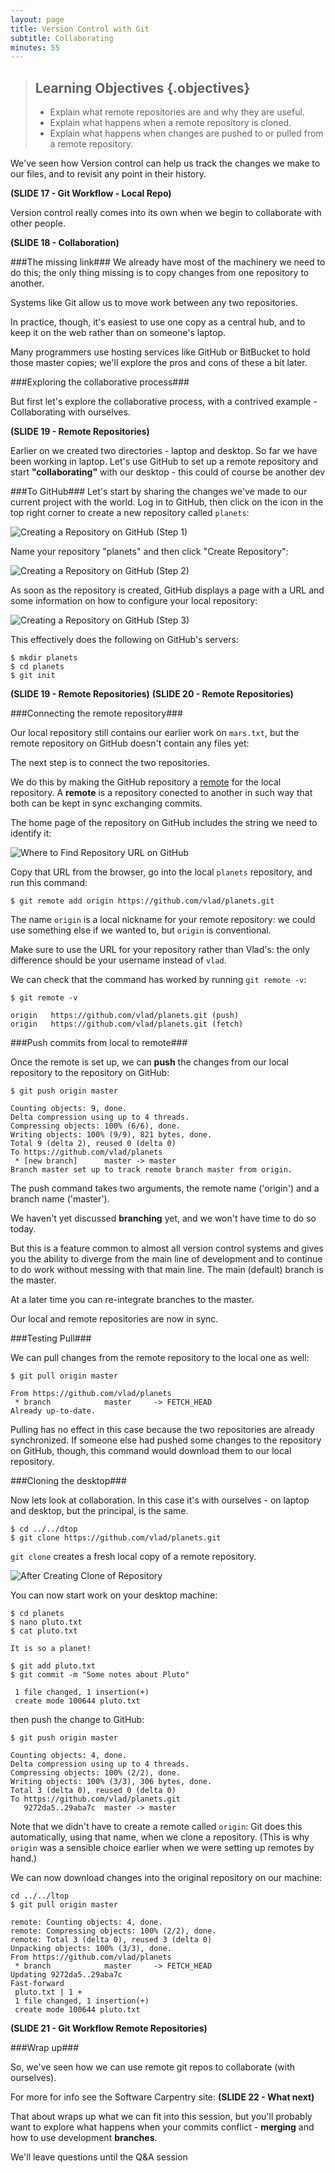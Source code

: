 ```yaml
---
layout: page
title: Version Control with Git
subtitle: Collaborating
minutes: 55
---
```

> ## Learning Objectives {.objectives}
>
> *   Explain what remote repositories are and why they are useful.
> *   Explain what happens when a remote repository is cloned.
> *   Explain what happens when changes are pushed to or pulled from a remote repository.

We've seen how Version control can help us track the changes we make to our files, and to revisit any point in their history.

**(SLIDE 17 - Git Workflow - Local Repo)**

Version control really comes into its own
when we begin to collaborate with other people.

**(SLIDE 18 - Collaboration)**

###The missing link###
We already have most of the machinery we need to do this;
the only thing missing is to copy changes from one repository to another.

Systems like Git allow us to move work between any two repositories.

In practice,
though, it's easiest to use one copy as a central hub,
and to keep it on the web rather than on someone's laptop.

Many programmers use hosting services like GitHub or BitBucket
to hold those master copies;  we'll explore the pros and cons of these a bit later.  

###Exploring the collaborative process###

But first let's explore the collaborative process, with a contrived example - Collaborating with ourselves.

**(SLIDE 19 - Remote Repositories)**

Earlier on we created two directories - laptop and desktop.  So far we have been working in laptop.  Let's use GitHub to set up a remote repository and start **"collaborating"** with our desktop - this could of course be another dev 

###To GitHub###
Let's start by sharing the changes we've made to our current project with the world.
Log in to GitHub,
then click on the icon in the top right corner to create a new repository called `planets`:

![Creating a Repository on GitHub (Step 1)](img/github-create-repo-01.png)

Name your repository "planets" and then click "Create Repository":

![Creating a Repository on GitHub (Step 2)](img/github-create-repo-02.png)

As soon as the repository is created,
GitHub displays a page with a URL and some information on how to configure your local repository:

![Creating a Repository on GitHub (Step 3)](img/github-create-repo-03.png)

This effectively does the following on GitHub's servers:

~~~ {.bash}
$ mkdir planets
$ cd planets
$ git init
~~~

**(SLIDE 19 - Remote Repositories)**
**(SLIDE 20 - Remote Repositories)**

###Connecting the remote repository###

Our local repository still contains our earlier work on `mars.txt`,
but the remote repository on GitHub doesn't contain any files yet:

The next step is to connect the two repositories.

We do this by making the GitHub repository a [remote](reference.html#remote)
for the local repository.  A **remote** is a repository conected to another in such way that both can be kept in sync exchanging commits.

The home page of the repository on GitHub includes
the string we need to identify it:

![Where to Find Repository URL on GitHub](img/github-find-repo-string.png)

Copy that URL from the browser,
go into the local `planets` repository,
and run this command:

~~~ {.bash}
$ git remote add origin https://github.com/vlad/planets.git
~~~

The name `origin` is a local nickname for your remote repository:
we could use something else if we wanted to,
but `origin` is conventional.

Make sure to use the URL for your repository rather than Vlad's:
the only difference should be your username instead of `vlad`.

We can check that the command has worked by running `git remote -v`:

~~~ {.bash}
$ git remote -v
~~~
~~~ {.output}
origin   https://github.com/vlad/planets.git (push)
origin   https://github.com/vlad/planets.git (fetch)
~~~

###Push commits from local to remote###

Once the remote is set up, we can **push** the changes from our local repository
to the repository on GitHub:

~~~ {.bash}
$ git push origin master
~~~
~~~ {.output}
Counting objects: 9, done.
Delta compression using up to 4 threads.
Compressing objects: 100% (6/6), done.
Writing objects: 100% (9/9), 821 bytes, done.
Total 9 (delta 2), reused 0 (delta 0)
To https://github.com/vlad/planets
 * [new branch]      master -> master
Branch master set up to track remote branch master from origin.
~~~
The push command takes two arguments, the remote name ('origin') and a branch name ('master').

We haven't yet discussed **branching** yet, and we won't have time to do so today.

But this is a feature common
to almost all version control systems and gives you the ability to diverge from the main line of development
and to continue to do work without messing with that main line.  The main (default) branch is the master.

At a later time you can re-integrate branches to the master.

Our local and remote repositories are now in sync.

###Testing Pull###

We can pull changes from the remote repository to the local one as well:

~~~ {.bash}
$ git pull origin master
~~~
~~~ {.output}
From https://github.com/vlad/planets
 * branch            master     -> FETCH_HEAD
Already up-to-date.
~~~

Pulling has no effect in this case
because the two repositories are already synchronized.
If someone else had pushed some changes to the repository on GitHub,
though, this command would download them to our local repository.

###Cloning the desktop###

Now lets look at collaboration.  In this case it's with ourselves - on laptop and desktop, 
but the principal, is the same.

~~~ {.bash}
$ cd ../../dtop
$ git clone https://github.com/vlad/planets.git
~~~

`git clone` creates a fresh local copy of a remote repository.

![After Creating Clone of Repository](img/github-collaboration.svg)

You can now start work on your desktop machine:

~~~ {.bash}
$ cd planets
$ nano pluto.txt
$ cat pluto.txt
~~~
~~~ {.output}
It is so a planet!
~~~
~~~ {.bash}
$ git add pluto.txt
$ git commit -m "Some notes about Pluto"
~~~
~~~ {.output}
 1 file changed, 1 insertion(+)
 create mode 100644 pluto.txt
~~~

then push the change to GitHub:

~~~ {.bash}
$ git push origin master
~~~
~~~ {.output}
Counting objects: 4, done.
Delta compression using up to 4 threads.
Compressing objects: 100% (2/2), done.
Writing objects: 100% (3/3), 306 bytes, done.
Total 3 (delta 0), reused 0 (delta 0)
To https://github.com/vlad/planets.git
   9272da5..29aba7c  master -> master
~~~

Note that we didn't have to create a remote called `origin`:
Git does this automatically,
using that name,
when we clone a repository.
(This is why `origin` was a sensible choice earlier
when we were setting up remotes by hand.)

We can now download changes into the original repository on our machine:

~~~ {.bash}
cd ../../ltop
$ git pull origin master
~~~
~~~ {.output}
remote: Counting objects: 4, done.
remote: Compressing objects: 100% (2/2), done.
remote: Total 3 (delta 0), reused 3 (delta 0)
Unpacking objects: 100% (3/3), done.
From https://github.com/vlad/planets
 * branch            master     -> FETCH_HEAD
Updating 9272da5..29aba7c
Fast-forward
 pluto.txt | 1 +
 1 file changed, 1 insertion(+)
 create mode 100644 pluto.txt
~~~

**(SLIDE 21 - Git Workflow Remote Repositories)**

###Wrap up###

So, we've seen how we can use remote git repos to collaborate (with ourselves).


For more for info see the Software Carpentry site:
**(SLIDE 22 - What next)**

That about wraps up what we can fit into this session, but you'll probably want to explore what happens when your commits conflict - **merging** and how to use development **branches**.



We'll leave questions until the Q&A session

